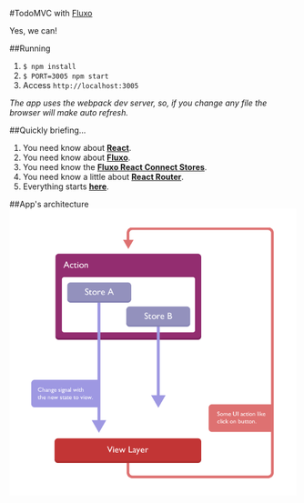 #TodoMVC with [Fluxo](https://github.com/fluxo-js/fluxo)

Yes, we can!

##Running

1. `$ npm install`
2. `$ PORT=3005 npm start`
3. Access `http://localhost:3005`

_The app uses the webpack dev server, so, if you change any file the browser will make auto refresh._

##Quickly briefing...
1. You need know about **[React](https://facebook.github.io/react/)**.
2. You need know about **[Fluxo](https://github.com/fluxo-js/fluxo)**.
3. You need know the **[Fluxo React Connect Stores](https://github.com/fluxo-js/fluxo-react-connect-stores)**.
4. You need know a little about **[React Router](https://github.com/rackt/react-router)**.
5. Everything starts **[here](https://github.com/samuelsimoes/todomvc-fluxo/blob/master/src/app.js#L15-L18)**.

##App's architecture
![app's flow](workflow.png)
